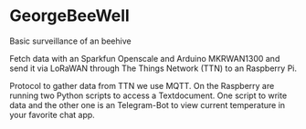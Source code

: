 # GeorgeBeeWell
Basic surveillance of an beehive

Fetch data with an Sparkfun Openscale and Arduino MKRWAN1300 and send it via LoRaWAN through The Things Network (TTN) to an Raspberry Pi.

Protocol to gather data from TTN we use MQTT. On the Raspberry are running two Python scripts to access a Textdocument.
One script to write data and the other one is an Telegram-Bot to view current temperature in your favorite chat app.
